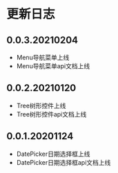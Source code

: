 # 更新日志

## 0.0.3.20210204
* Menu导航菜单上线
* Menu导航菜单api文档上线

## 0.0.2.20210120
* Tree树形控件上线
* Tree树形控件api文档上线

## 0.0.1.20201124
* DatePicker日期选择框上线
* DatePicker日期选择框api文档上线